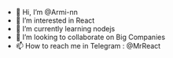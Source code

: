 - 👋 Hi, I’m @Armi-nn                              
- 👀 I’m interested in React                                       
- 🌱 I’m currently learning nodejs                           
- 💞️ I’m looking to collaborate on Big Companies                           
- 📫 How to reach me in Telegram : @MrReact                                 
<!--- 
Armi-nn/Armi-nn is a ✨ special ✨ repository because its `README.md` (this file) appears on your GitHub profile.
You can click the Preview link to take a look at your changes.
--->

